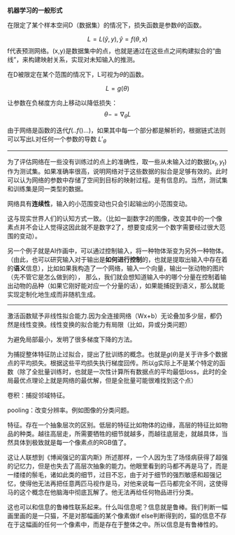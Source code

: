 **机器学习的一般形式**

在限定了某个样本空间D（数据集）的情况下，损失函数是参数$\theta$的函数。


$$
L=L(\hat{y},y),\hat{y}=f(\theta,x)
$$
f代表预测网络。(x,y)是数据集中的点，也就是通过在这些点之间构建拟合的“曲线”，来构建映射关系，实现对未知输入的推测。


在D被限定在某个范围的情况下，L可视为$\theta$的函数。

$$
L=g(\theta)
$$

让参数在负梯度方向上移动以降低损失：
$$
\theta-=\nabla_\theta L
$$


由于网络是函数的迭代$f(..f()...)$，如果其中每一个部分都是解析的，根据链式法则可以写出L对任何一个参数的导数
$L'_{\theta}$


----
为了评估网络在一些没有训练过的点上的准确性，取一些从未输入过的数据$(x_t,y_t)$作为测试集。如果准确率很高，说明网络对于这些数据的拟合是足够有效的。此时可以认为网络的参数中存储了空间到目标的映射过程。是有信息的。当然，测试集和训练集是同一类型的数据。


网络具有**连续性**，输入的小范围变动也只会引起输出的小范围变动。

这与现实世界人们的认知方式一致。（比如一副数字2的图像，改变其中的一个像素点并不会让人觉得这因此就不是数字2了，想要变成另一个数字需要经过很大范围的变动）。

另一个例子就是AI作画中，可以通过控制输入，将一种物体渐变为另外一种物体。（由此，也可以研究输入对于输出是**如何进行控制**的，也就是提取出输入中存在着的**语义**信息），比如如果我构造了一个网络，输入一个向量，输出一张动物的图片（先不管它是怎么做到的），
那么，我们就会想知道输入中的哪个分量在控制着输出动物的品种（如果它刚好能对应一个分量的话），如果能捕捉到语义，那么就能实现定制化地生成而非随机生成。


---

激活函数赋予非线性拟合能力.因为全连接网络（Wx+b）无论叠加多少层，都仍然是线性变换。线性变换的拟合能力有局限（比如，异或分类问题）


为避免局部最小，发明了很多梯度下降的方法。


为捕捉整体特征防止过拟合，提出了批训练的概念。也就是$g(\theta)$是关于许多个数据点的平均损失。根据这些平均损失执行梯度回传。所以g实际上不是某个特定的函数（除了全批量训练时，也就是一次性计算所有数据点的平均最低loss，此时的全局最优点理论上就是网络的最优解，但是全批量可能很难找到这个点）



卷积：捕捉邻域特征。


pooling：改变分辨率。例如图像的分类问题。


特征。存在一个抽象层次的区别。低层的特征比如物体的边缘，高层的特征比如物品的种类。越往高层走，所需要牺牲的细节就越多，而越往底层走，就越具体，当然具体到极致就是每一个像素点的RGB值了。

这让人联想到《博闻强记的富内斯》所述那样，一个人因为生了场怪病获得了超强的记忆力，但是也失去了高层次抽象的能力。他眼里看到的马都不再是马了，而是一缕缕的鬃毛，诸如此类的细节，过目不忘，由于对于细节的强烈敏感和超强记忆，使得他无法再把任意两匹马视作是马，对他来说每一匹马都完全不同，这使得马的这个概念在他脑海中彻底瓦解了。他无法再给任何物品进行分类。

这也可以和信息的鲁棒性联系起来。什么叫信息呢？信息就是鲁棒。我们判断一幅画里画的是一只猫，不是对那幅画的某个像素做if else判断得到的，猫的信息不存在于这幅画的任何一个像素中，而是存在于整体之中。所以信息是有鲁棒性的。
